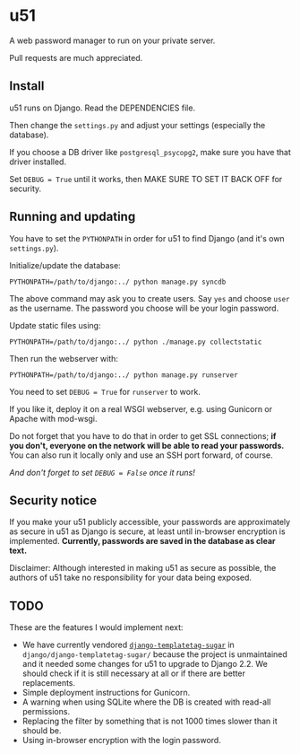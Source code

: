 u51
===

A web password manager to run on your private server.

Pull requests are much appreciated.


Install
-------

u51 runs on Django. Read the DEPENDENCIES file.

Then change the `settings.py` and adjust your settings (especially the database).

If you choose a DB driver like `postgresql_psycopg2`, make sure you have that driver installed.

Set `DEBUG = True` until it works, then MAKE SURE TO SET IT BACK OFF for security.


Running and updating
--------------------

You have to set the `PYTHONPATH` in order for u51 to find Django (and it's own `settings.py`).

Initialize/update the database:

```
PYTHONPATH=/path/to/django:../ python manage.py syncdb
```

The above command may ask you to create users.
Say `yes` and choose `user` as the username.
The password you choose will be your login password.

Update static files using:

```
PYTHONPATH=/path/to/django:../ python ./manage.py collectstatic
```

Then run the webserver with:

```
PYTHONPATH=/path/to/django:../ python manage.py runserver
```

You need to set `DEBUG = True` for `runserver` to work.

If you like it, deploy it on a real WSGI webserver, e.g. using Gunicorn or Apache with mod-wsgi.

Do not forget that you have to do that in order to get SSL connections; **if you don't, everyone on the network will be able to read your passwords.** You can also run it locally only and use an SSH port forward, of course.

*And don't forget to set `DEBUG = False` once it runs!*


Security notice
---------------

If you make your u51 publicly accessible, your passwords are approximately as secure in u51 as Django is secure, at least until in-browser encryption is implemented. **Currently, passwords are saved in the database as clear text.**

Disclaimer: Although interested in making u51 as secure as possible, the authors of u51 take no responsibility for your data being exposed.


TODO
----

These are the features I would implement next:

* We have currently vendored [`django-templatetag-sugar`](https://github.com/alex/django-templatetag-sugar)
  in `django/django-templatetag-sugar/` because the project is unmaintained
  and it needed some changes for u51 to upgrade to Django 2.2.
  We should check if it is still necessary at all or if there are better replacements.
* Simple deployment instructions for Gunicorn.
* A warning when using SQLite where the DB is created with read-all permissions.
* Replacing the filter by something that is not 1000 times slower than it should be.
* Using in-browser encryption with the login password.

